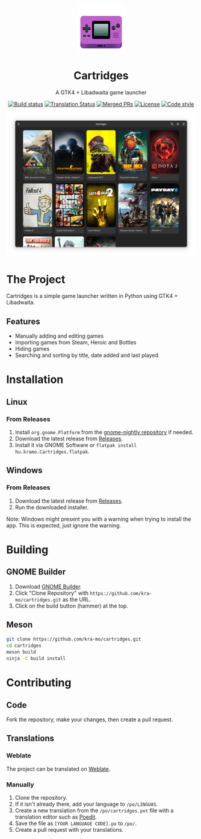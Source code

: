 
<div align="center">
  <img src="data/icons/hicolor/scalable/apps/hu.kramo.Cartridges.svg" width="128" height="128">

 # Cartridges
 A GTK4 + Libadwaita game launcher
  
[![Build status][github-actions-image]][github-actions-url]
[![Translation Status][weblate-image]][weblate-url]
[![Merged PRs][prs-merged-image]][prs-merged-url]
[![License][license-image]][license-url]
[![Code style][code-style-image]][code-style-url]
  
[github-actions-url]: https://github.com/kra-mo/cartridges
[github-actions-image]: https://img.shields.io/github/actions/workflow/status/kra-mo/cartridges/flatpak-builder.yml?branch=main&label=build
[prs-merged-url]: https://github.com/kra-mo/cartridges/pulls?q=is:pr+is:merged
[prs-merged-image]: https://img.shields.io/github/issues-pr-closed-raw/kra-mo/cartridges.svg?label=merged+PRs&color=green
[license-url]: https://github.com/kra-mo/cartridges/blob/main/LICENSE
[license-image]: https://img.shields.io/github/license/kra-mo/cartridges
[code-style-url]: https://github.com/psf/black
[code-style-image]: https://img.shields.io/badge/code%20style-black-000000?style=flat
[weblate-url]: https://hosted.weblate.org/projects/cartridges/cartridges
[weblate-image]: https://hosted.weblate.org/widgets/cartridges/-/cartridges/svg-badge.svg

  <img src="data/screenshot.webp">
</div>

# The Project
Cartridges is a simple game launcher written in Python using GTK4 + Libadwaita.
## Features
- Manually adding and editing games
- Importing games from Steam, Heroic and Bottles
- Hiding games
- Searching and sorting by title, date added and last played

# Installation

## Linux

### From Releases
1. Install `org.gnome.Platform` from the [gnome-nightly repository](https://wiki.gnome.org/Apps/Nightly) if needed.
2. Download the latest release from [Releases](https://github.com/kra-mo/cartridges/releases).
3. Install it via GNOME Software or `flatpak install hu.kramo.Cartridges.flatpak`.

## Windows

### From Releases
1. Download the latest release from [Releases](https://github.com/kra-mo/cartridges/releases).
2. Run the downloaded installer.

Note: Windows might present you with a warning when trying to install the app. This is expected, just ignore the warning.

# Building

## GNOME Builder

1. Download [GNOME Builder](https://flathub.org/apps/details/org.gnome.Builder).
2. Click "Clone Repository" with `https://github.com/kra-mo/cartridges.git` as the URL.
3. Click on the build button (hammer) at the top.

## Meson
```bash
git clone https://github.com/kra-mo/cartridges.git
cd cartridges
meson build
ninja -C build install
```

# Contributing

## Code
Fork the repository, make your changes, then create a pull request. 

## Translations
### Weblate
The project can be translated on [Weblate](https://hosted.weblate.org/projects/cartridges/).

### Manually
1. Clone the repository.
2. If it isn't already there, add your language to `/po/LINGUAS`.
3. Create a new translation from the `/po/cartridges.pot` file with a translation editor such as [Poedit](https://poedit.net/).
4. Save the file as `[YOUR LANGUAGE CODE].po` to `/po/`.
5. Create a pull request with your translations.
